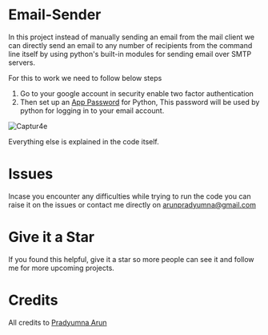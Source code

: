 # Email-Sender
In this project instead of manually sending an email from the mail client
we can directly send an email to any number of recipients from the command line itself by using python's built-in modules for sending email over SMTP servers.	 

For this to work we need to follow below steps
1) Go to your google account in security enable two factor authentication
2) Then set up an [App Password](https://support.google.com/accounts/answer/185833?hl=en) for Python, This password 
will be used by python for logging in to your email account.

![Captur4e](https://user-images.githubusercontent.com/113115923/190476770-229565a1-2801-4731-9d27-975aa4757ef9.PNG)

Everything else is explained in the code itself.
# Issues
Incase you encounter any difficulties while trying to run the code you can raise it on the issues or contact me directly on arunpradyumna@gmail.com
# Give it a Star
If you found this helpful, give it a star so more people can see it and follow me for more upcoming projects.
# Credits
All credits to [Pradyumna Arun](https://github.com/Pradyumna-Arun)
